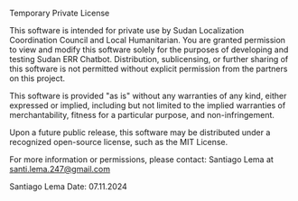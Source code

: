 Temporary Private License

This software is intended for private use by Sudan Localization Coordination Council and Local Humanitarian. You are granted permission to view and modify this software solely for the purposes of developing and testing Sudan ERR Chatbot. Distribution, sublicensing, or further sharing of this software is not permitted without explicit permission from the partners on this project. 

This software is provided "as is" without any warranties of any kind, either expressed or implied, including but not limited to the implied warranties of merchantability, fitness for a particular purpose, and non-infringement.

Upon a future public release, this software may be distributed under a recognized open-source license, such as the MIT License.

For more information or permissions, please contact: Santiago Lema at santi.lema.247@gmail.com

Santiago Lema 
Date: 07.11.2024